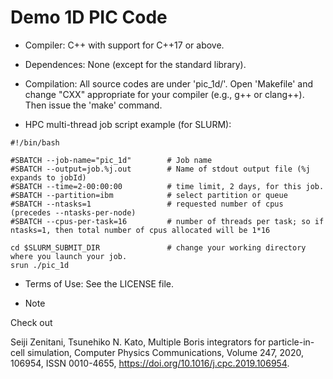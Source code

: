 # Demo 1D PIC Code

* Compiler: C++ with support for C++17 or above.

* Dependences: None (except for the standard library).

* Compilation: All source codes are under 'pic_1d/'. Open 'Makefile' and change "CXX" appropriate for your compiler (e.g., g++ or clang++). Then issue the 'make' command.

* HPC multi-thread job script example (for SLURM):
```
#!/bin/bash

#SBATCH --job-name="pic_1d"        # Job name
#SBATCH --output=job.%j.out        # Name of stdout output file (%j expands to jobId)
#SBATCH --time=2-00:00:00          # time limit, 2 days, for this job.  
#SBATCH --partition=ibm            # select partition or queue 
#SBATCH --ntasks=1                 # requested number of cpus (precedes --ntasks-per-node)
#SBATCH --cpus-per-task=16         # number of threads per task; so if ntasks=1, then total number of cpus allocated will be 1*16

cd $SLURM_SUBMIT_DIR               # change your working directory where you launch your job.
srun ./pic_1d
```

* Terms of Use: See the LICENSE file.

* Note

Check out

Seiji Zenitani, Tsunehiko N. Kato,
Multiple Boris integrators for particle-in-cell simulation,
Computer Physics Communications,
Volume 247,
2020,
106954,
ISSN 0010-4655,
https://doi.org/10.1016/j.cpc.2019.106954.
